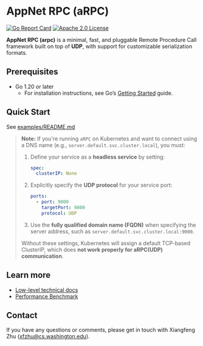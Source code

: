# AppNet RPC (aRPC)

[![Go Report Card](https://goreportcard.com/badge/github.com/appnet-org/arpc)](https://goreportcard.com/report/github.com/appnet-org/arpc)
[![Apache 2.0 License][license-badge]][license-link]

[license-badge]: https://img.shields.io/github/license/appnet-org/arpc
[license-link]: https://github.com/appnet-org/arpc/blob/main/LICENSE

**AppNet RPC (arpc)** is a minimal, fast, and pluggable Remote Procedure Call framework built on top of **UDP**, with support for customizable serialization formats.

## Prerequisites

- Go 1.20 or later
    - For installation instructions, see Go’s [Getting Started](https://go.dev/doc/install) guide.

## Quick Start 

See [examples/README.md](examples/README.md)

> **Note:** If you're running `aRPC` on Kubernetes and want to connect using a DNS name (e.g., `server.default.svc.cluster.local`), you must:
>
> 1. Define your service as a **headless service** by setting:
>    ```yaml
>    spec:
>      clusterIP: None
>    ```
> 2. Explicitly specify the **UDP protocol** for your service port:
>    ```yaml
>    ports:
>      - port: 9000
>        targetPort: 9000
>        protocol: UDP
>    ```
> 3. Use the **fully qualified domain name (FQDN)** when specifying the server address, such as `server.default.svc.cluster.local:9000`.
>
> Without these settings, Kubernetes will assign a default TCP-based ClusterIP, which does **not work properly for aRPC(UDP) communication**.



## Learn more

- [Low-level technical docs](docs/)
- [Performance Benchmark](benchmark/)


## Contact

If you have any questions or comments, please get in touch with Xiangfeng Zhu (xfzhu@cs.washington.edu).

